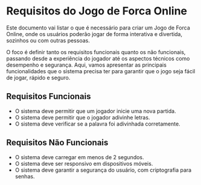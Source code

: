 # Requisitos do Jogo de Forca Online

Este documento vai listar o que é necessário para criar um Jogo de Forca Online, onde os usuários poderão jogar de forma interativa e divertida, sozinhos ou com outras pessoas.

O foco é definir tanto os requisitos funcionais quanto os não funcionais, passando desde a experiência do jogador até os aspectos técnicos como desempenho e segurança. Aqui, vamos apresentar as principais funcionalidades que o sistema precisa ter para garantir que o jogo seja fácil de jogar, rápido e seguro.

## Requisitos Funcionais
- O sistema deve permitir que um jogador inicie uma nova partida.
- O sistema deve permitir que o jogador adivinhe letras.
- O sistema deve verificar se a palavra foi adivinhada corretamente.

## Requisitos Não Funcionais
- O sistema deve carregar em menos de 2 segundos.
- O sistema deve ser responsivo em dispositivos móveis.
- O sistema deve garantir a segurança do usuário, com criptografia para senhas.